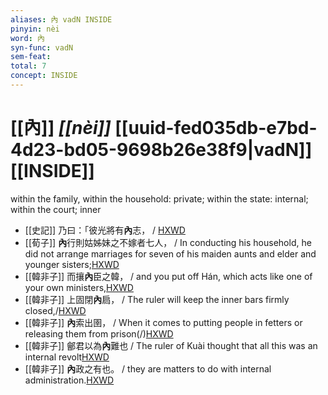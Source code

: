 ```yaml
---
aliases: 內 vadN INSIDE
pinyin: nèi
word: 內
syn-func: vadN
sem-feat: 
total: 7
concept: INSIDE 
---
```

# [[內]] *[[nèi]]*  [[uuid-fed035db-e7bd-4d23-bd05-9698b26e38f9|vadN]] [[INSIDE]]
within the family, within the household: private; within the state: internal; within the court; inner
 - [[史記]] 乃曰：「彼光將有**內**志，
                     / [HXWD](https://hxwd.org/textview.html?location=KR2a0001_tls_086-4a.16)
 - [[荀子]] **內**行則姑姊妹之不嫁者七人，
                     / In conducting his household, he did not arrange marriages for seven of his maiden aunts and elder and younger sisters;[HXWD](https://hxwd.org/textview.html?location=KR3a0002_tls_007-1a.12)
 - [[韓非子]] 而攘**內**臣之韓， / and you put off Hán, which acts like one of your own ministers,[HXWD](https://hxwd.org/textview.html?location=KR3c0005_tls_002-3a.3)
 - [[韓非子]] 上固閉**內**扃， / The ruler will keep the inner bars firmly closed,/[HXWD](https://hxwd.org/textview.html?location=KR3c0005_tls_008-22a.6)
 - [[韓非子]] **內**索出圉， / When it comes to putting people in fetters or releasing them from prison(/)[HXWD](https://hxwd.org/textview.html?location=KR3c0005_tls_008-37a.2)
 - [[韓非子]] 鄶君以為**內**難也 / The ruler of Kuài thought that all this was an internal revolt[HXWD](https://hxwd.org/textview.html?location=KR3c0005_tls_031-104a.6)
 - [[韓非子]] **內**政之有也。 / they are matters to do with internal administration.[HXWD](https://hxwd.org/textview.html?location=KR3c0005_tls_049-69a.7)